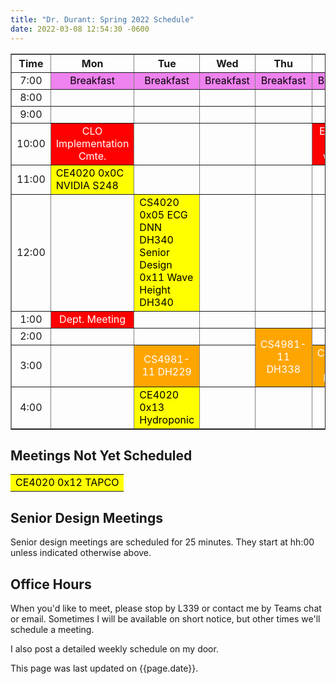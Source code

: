 ```yaml
---
title: "Dr. Durant: Spring 2022 Schedule"
date: 2022-03-08 12:54:30 -0600
---
```


<style type="text/css">
td        { text-align: center;                      }
td.am     { background-color: red;     color: white; }
td.ce4020 { background-color: yellow;  color: black; text-align: left; }
td.cs4981 { background-color: orange;  color: white; }
td.lunch  { background-color: violet;  color: black; }
</style>

<div align="center">
<table border>
<tr><th>Time</th>       <th>Mon</th>                                    <th>Tue</th>                                                                                <th>Wed</th>                        <th>Thu</th>                                        <th>Fri</th>                            </tr>
<tr><td>7:00</td>       <td class="lunch">Breakfast</td>                <td class="lunch">Breakfast</td>                                                            <td class="lunch">Breakfast</td>    <td class="lunch">Breakfast</td>                    <td class="lunch">Breakfast</td>        </tr>
<tr><td>8:00</td>       <td>&nbsp;</td>                                 <td>&nbsp;</td>                                                                             <td>&nbsp;</td>                     <td>&nbsp;</td>                                     <td>&nbsp;</td>                         </tr>
<tr><td>9:00</td>       <td>&nbsp;</td>                                 <td>&nbsp;</td>                                                                             <td>&nbsp;</td>                     <td>&nbsp;</td>                                     <td>&nbsp;</td>                         </tr>
<tr><td>10:00</td>      <td class="am">CLO Implementation Cmte.</td>    <td>&nbsp;</td>                                                                             <td>&nbsp;</td>                     <td>&nbsp;</td>                                     <td class="am">EECS PD (even weeks)</td></tr>
<tr><td>11:00</td>      <td class="ce4020">CE4020 0x0C NVIDIA S248</td> <td>&nbsp;</td>                                                                             <td>&nbsp;</td>                     <td>&nbsp;</td>                                     <td>&nbsp;</td>                         </tr>
<tr><td>12:00</td>      <td>&nbsp;</td>                                 <td class="ce4020">CS4020 0x05 ECG DNN DH340<br/>Senior Design 0x11 Wave Height DH340</td>  <td>&nbsp;</td>                     <td>&nbsp;</td>                                     <td>&nbsp;</td>                         </tr>
<tr><td>1:00</td>       <td class="am">Dept. Meeting</td>               <td>&nbsp;</td>                                                                             <td>&nbsp;</td>                     <td>&nbsp;</td>                                     <td>&nbsp;</td>                         </tr>
<tr><td>2:00</td>       <td>&nbsp;</td>                                 <td>&nbsp;</td>                                                                             <td>&nbsp;</td>                     <td class="cs4981" rowspan="2">CS4981-11 DH338</td> <td>&nbsp;</td>                         </tr>
<tr><td>3:00</td>       <td>&nbsp;</td>                                 <td class="cs4981">CS4981-11 DH229</td>                                                     <td>&nbsp;</td>                                                                         <td class="cs4981">CS4981-11 DH229</td> </tr>
<tr><td>4:00</td>       <td>&nbsp;</td>                                 <td class="ce4020">CE4020 0x13 Hydroponic</td>                                              <td>&nbsp;</td>                     <td>&nbsp;</td>                                     <td>&nbsp;</td>                         </tr>
</table>
</div>

## Meetings Not Yet Scheduled
<table><tr>
<td class="ce4020">CE4020 0x12 TAPCO</td>
</tr></table>

## Senior Design Meetings

Senior design meetings are scheduled for 25 minutes. They start at hh:00 unless indicated otherwise above.

## Office Hours

When you'd like to meet, please stop by L339 or contact me by Teams chat or email. Sometimes I will be available on short notice, but other times we'll schedule a meeting.

I also post a detailed weekly schedule on my door.

This page was last updated on {{page.date}}.

